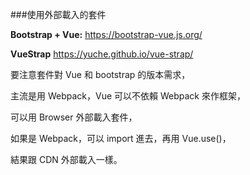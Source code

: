 ###使用外部載入的套件

**Bootstrap + Vue:**
https://bootstrap-vue.js.org/

**VueStrap**
https://yuche.github.io/vue-strap/

要注意套件對 Vue 和 bootstrap 的版本需求，

主流是用 Webpack，Vue 可以不依賴 Webpack 來作框架，

可以用 Browser 外部載入套件，

如果是 Webpack，可以 import 進去，再用 Vue.use()，

結果跟 CDN 外部載入一樣。